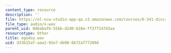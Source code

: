 ```yaml
---
content_type: resource
description: ''
file: https://ol-ocw-studio-app-qa.s3.amazonaws.com/courses/6-341-discrete-time-signal-processing-fall-2005/d33b15afaaa292e7db086b72af77209d_egodoy.wav
file_type: audio/x-wav
parent_uid: 0d6abafb-55bb-d2d0-610e-ff377147d3aa
resourcetype: Other
title: egodoy.wav
uid: d33b15af-aaa2-92e7-db08-6b72af77209d
---
```


